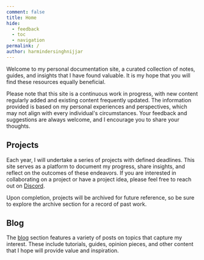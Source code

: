 ```yaml
---
comment: false
title: Home
hide: 
  - feedback
  - toc
  - navigation
permalink: /
author: harmindersinghnijjar
---
```


<style>
  .md-typeset h1,
  .md-content__button {
    display: none;
  }
</style>

Welcome to my personal documentation site, a curated collection of notes, guides, and insights that I have found valuable. It is my hope that you will find these resources equally beneficial.  

Please note that this site is a continuous work in progress, with new content regularly added and existing content frequently updated. The information provided is based on my personal experiences and perspectives, which may not align with every individual's circumstances. Your feedback and suggestions are always welcome, and I encourage you to share your thoughts.  

## Projects  

Each year, I will undertake a series of projects with defined deadlines. This site serves as a platform to document my progress, share insights, and reflect on the outcomes of these endeavors. If you are interested in collaborating on a project or have a project idea, please feel free to reach out on [Discord](https://discord.gg/nuJfCWCxby).

Upon completion, projects will be archived for future reference, so be sure to explore the archive section for a record of past work.  

## Blog  

The [blog](blog/index.md) section features a variety of posts on topics that capture my interest. These include tutorials, guides, opinion pieces, and other content that I hope will provide value and inspiration.
